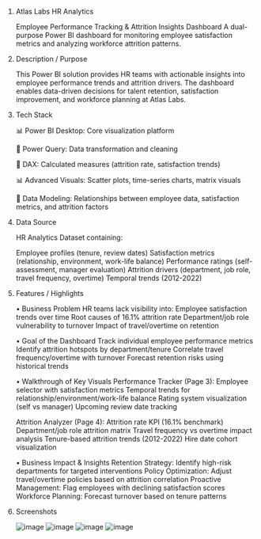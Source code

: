 1. Atlas Labs HR Analytics

   Employee Performance Tracking & Attrition Insights Dashboard
   A dual-purpose Power BI dashboard for monitoring employee satisfaction metrics and analyzing workforce attrition patterns.

2. Description / Purpose

   This Power BI solution provides HR teams with actionable insights into employee performance trends and attrition drivers. The dashboard enables data-driven decisions for talent retention, satisfaction             improvement, and workforce planning at Atlas Labs.

3. Tech Stack
   
   📊 Power BI Desktop: Core visualization platform
   
   🔄 Power Query: Data transformation and cleaning
   
   🧠 DAX: Calculated measures (attrition rate, satisfaction trends)
   
   📊 Advanced Visuals: Scatter plots, time-series charts, matrix visuals
   
   🔗 Data Modeling: Relationships between employee data, satisfaction metrics, and attrition factors

5. Data Source
   
   HR Analytics Dataset containing:

   Employee profiles (tenure, review dates)
   Satisfaction metrics (relationship, environment, work-life balance)
   Performance ratings (self-assessment, manager evaluation)
   Attrition drivers (department, job role, travel frequency, overtime)
   Temporal trends (2012-2022)

6. Features / Highlights
   
   • Business Problem
   HR teams lack visibility into:
   Employee satisfaction trends over time
   Root causes of 16.1% attrition rate
   Department/job role vulnerability to turnover
   Impact of travel/overtime on retention

   • Goal of the Dashboard
   Track individual employee performance metrics
   Identify attrition hotspots by department/tenure
   Correlate travel frequency/overtime with turnover
   Forecast retention risks using historical trends

   • Walkthrough of Key Visuals
   Performance Tracker (Page 3):
   Employee selector with satisfaction metrics
   Temporal trends for relationship/environment/work-life balance
   Rating system visualization (self vs manager)
   Upcoming review date tracking

   Attrition Analyzer (Page 4):
   Attrition rate KPI (16.1% benchmark)
   Department/job role attrition matrix
   Travel frequency vs overtime impact analysis
   Tenure-based attrition trends (2012-2022)
   Hire date cohort visualization

   • Business Impact & Insights
   Retention Strategy: Identify high-risk departments for targeted interventions
   Policy Optimization: Adjust travel/overtime policies based on attrition correlation
   Proactive Management: Flag employees with declining satisfaction scores
   Workforce Planning: Forecast turnover based on tenure patterns

7. Screenshots
   
   ![image](https://github.com/user-attachments/assets/8ae3ae17-d397-4f86-bde5-dc149e26e6e1)
   ![image](https://github.com/user-attachments/assets/ac91bfc5-1370-4513-8d87-86929a0c4279)
   ![image](https://github.com/user-attachments/assets/e91da42b-8084-41ac-8e03-0de41375d372)
   ![image](https://github.com/user-attachments/assets/9432251e-ebf8-4b9d-bfca-d492d0ed6184)



